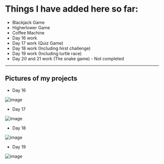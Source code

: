# Things I have added here so far:
- Blackjack Game
- Higherlower Game
- Coffee Machine
- Day 16 work 
- Day 17 work (Quiz Game)
- Day 18 work (Including hirst challenge)
- Day 19 work (Including turtle race)
- Day 20 and 21 work (The snake game) - Not completed
______

## Pictures of my projects
- Day 16

 ![image](https://user-images.githubusercontent.com/113516635/218295416-24a63ac4-0568-46b3-9a00-b289375092af.png)


- Day 17

![image](https://user-images.githubusercontent.com/113516635/218295449-f0d7269e-8155-4382-af44-e097b9c81c20.png)


- Day 18

![image](https://user-images.githubusercontent.com/113516635/218295586-0e7c7ce8-def5-4142-80bd-c5ed016886a5.png)


- Day 19

![image](https://user-images.githubusercontent.com/113516635/218295623-cb4ce6bd-b119-431e-8142-5b1154101d34.png)

